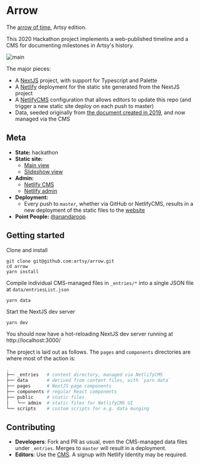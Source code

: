 # Arrow

The [arrow of time](https://en.wikipedia.org/wiki/Entropy_(arrow_of_time)), Artsy edition.

This 2020 Hackathon project implements a web-published timeline and a CMS for documenting milestones in Artsy's history.

![main](https://user-images.githubusercontent.com/140521/72076810-2a20e880-32c4-11ea-91a3-810fc62e5d98.gif)

The major pieces:

- A [NextJS](https://nextjs.org) project, with support for Typescript and Palette
- A [Netlify](https://www.netlify.com) deployment for the static site generated from the NextJS project
- A [NetlifyCMS](https://www.netlifycms.org) configuration that allows editors to update this repo (and trigger a new static site deploy on each push to master)
- Data, seeded originally from [the document created in 2019](https://docs.google.com/document/d/1dM_AqU21Mo6gE05G398dEtE0SzGTM7r7pAo07w2UMSQ/edit), and now managed via the CMS

## Meta

* __State:__ hackathon
* __Static site:__
  - [Main view][static_site_deployment]
  - [Slideshow view][static_site_slideshow]
* __Admin:__
  - [Netlify CMS][netlify_cms]
  - [Netlify admin][netlify_admin]
* __Deployment:__
  - Every push to `master`, whether via GitHub or NetlifyCMS, results in a new deployment of the static files to the [website][static_site_deployment]
* __Point People:__ [@anandaroop][anandaroop]

## Getting started

Clone and install

```
git clone git@github.com:artsy/arrow.git
cd arrow
yarn install
```

Compile individual CMS-managed files in `_entries/*`
into a single JSON file at `data/entriesList.json`

```
yarn data
```

Start the NextJS dev server

```
yarn dev
```

You should now have a hot-reloading NextJS dev server running at http://localhost:3000/

The project is laid out as follows. The `pages` and `components` directories are where most of the action is:

```sh
.
├── _entries   # content directory, managed via NetlifyCMS
├── data       # derived from content files, with `yarn data`
├── pages      # NextJS page components
├── components # regular React components
├── public     # static files
│   └── admin  # static files for NetlifyCMS UI
└── scripts    # custom scripts for e.g. data munging
```

## Contributing

- **Developers**: Fork and PR as usual, even the CMS-managed data files under `_entries`. Merges to `master` will result in a deployment.
- **Editors**: Use the [CMS][netlify_cms]. A signup with Netlify Identity may be required.

[static_site_deployment]: https://goofy-kare-010333.netlify.com
[static_site_slideshow]: https://goofy-kare-010333.netlify.com/slideshow
[netlify_cms]: https://goofy-kare-010333.netlify.com/admin/#/
[netlify_admin]: https://app.netlify.com/sites/goofy-kare-010333/overview
[anandaroop]: https://github.com/anandaroop
